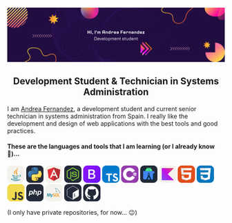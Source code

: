 ![me](https://raw.githubusercontent.com/AndreaFH/AndreaFH/main/img/front.png)

<h2 align="center">Development Student & Technician in Systems Administration</h2>
<p>I am <span ><a href="https://github.com/AndreaFH">Andrea Fernandez</a><span>, a development student and current senior technician in systems administration from Spain. I really like the development and design of web applications with the best tools and good practices.</p>

<h4>These are the languages ​​and tools that I am learning (or I already know 🤠)...</h4>

<p align="left"> 
  <img src="https://raw.githubusercontent.com/tandpfun/skill-icons/main/icons/Java-Light.svg" target="_blank" rel="noreferrer" width="40" height="40">
  <img src="https://raw.githubusercontent.com/tandpfun/skill-icons/main/icons/Python-Dark.svg" target="_blank" rel="noreferrer" width="40" height="40">
  <img src="https://raw.githubusercontent.com/tandpfun/skill-icons/main/icons/Angular-Light.svg" target="_blank" rel="noreferrer" width="40" height="40">
  <img src="https://raw.githubusercontent.com/tandpfun/skill-icons/main/icons/NodeJS-Dark.svg" target="_blank" rel="noreferrer" width="40" height="40">
  <img src="https://raw.githubusercontent.com/tandpfun/skill-icons/main/icons/Bootstrap.svg" target="_blank" rel="noreferrer" width="40" height="40">
  <img src="https://raw.githubusercontent.com/tandpfun/skill-icons/main/icons/TypeScript.svg" target="_blank" rel="noreferrer" width="40" height="40">
  <img src="https://raw.githubusercontent.com/tandpfun/skill-icons/main/icons/CS.svg" target="_blank" rel="noreferrer" width="40" height="40">
  <img src="https://raw.githubusercontent.com/tandpfun/skill-icons/main/icons/AndroidStudio-Dark.svg" target="_blank" rel="noreferrer" width="40" height="40">
  <img src="https://raw.githubusercontent.com/tandpfun/skill-icons/main/icons/Kotlin-Light.svg" target="_blank" rel="noreferrer" width="40" height="40">
  <img src="https://raw.githubusercontent.com/tandpfun/skill-icons/main/icons/HTML.svg" target="_blank" rel="noreferrer" width="40" height="40">
  <img src="https://raw.githubusercontent.com/tandpfun/skill-icons/main/icons/CSS.svg" target="_blank" rel="noreferrer" width="40" height="40">
  <img src="https://raw.githubusercontent.com/tandpfun/skill-icons/main/icons/JavaScript.svg" target="_blank" rel="noreferrer" width="40" height="40">
  <img src="https://raw.githubusercontent.com/tandpfun/skill-icons/main/icons/PHP-Dark.svg" target="_blank" rel="noreferrer" width="40" height="40">
  <img src="https://raw.githubusercontent.com/tandpfun/skill-icons/main/icons/MySQL-Light.svg" target="_blank" rel="noreferrer" width="40" height="40">
  <img src="https://raw.githubusercontent.com/tandpfun/skill-icons/main/icons/Bash-Dark.svg" target="_blank" rel="noreferrer" width="40" height="40">
  <img src="https://raw.githubusercontent.com/tandpfun/skill-icons/main/icons/Github-Dark.svg" target="_blank" rel="noreferrer" width="40" height="40">
</p>

<p>(I only have private repositories, for now... 😉)</p>

<!--
**AndreaFH/AndreaFH** is a ✨ _special_ ✨ repository because its `README.md` (this file) appears on your GitHub profile.

Here are some ideas to get you started:

- 🔭 I’m currently working on ...
- 🌱 I’m currently learning ...
- 👯 I’m looking to collaborate on ...
- 🤔 I’m looking for help with ...
- 💬 Ask me about ...
- 📫 How to reach me: ...
- 😄 Pronouns: ...
- ⚡ Fun fact: ...
-->
